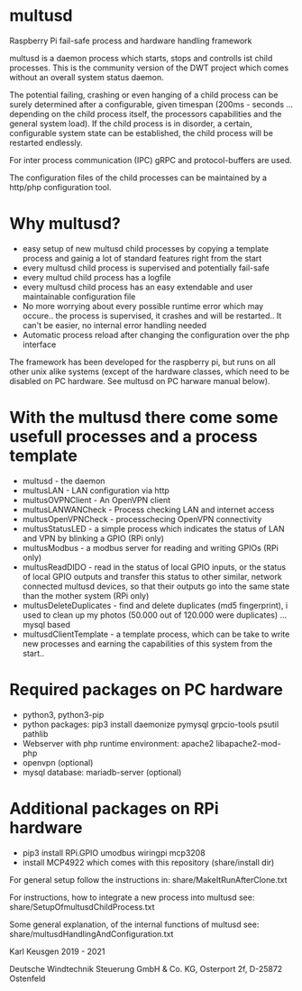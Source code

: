 # multusd
Raspberry Pi fail-safe process and hardware handling framework 

multusd is a daemon process which starts, stops and controlls ist child processes. This is the community version of the DWT project which comes without an overall system status daemon. 

The potential failing, crashing or even hanging of a child process can be surely determined after a configurable, given timespan (200ms - seconds ... depending on the child process itself, the processors capabilities and the general system load).
If the child process is in disorder, a certain, configurable system state can be established, the child process will be restarted endlessly.

For inter process communication (IPC) gRPC and protocol-buffers are used.

The configuration files of the child processes can be maintained by a http/php configuration tool.

# Why multusd?
- easy setup of new multusd child processes by copying a template process and gainig a lot of standard features right from the start
- every multusd child process is supervised and potentially fail-safe
- every multud child process has a logfile
- every multusd child process has an easy extendable and user maintainable configuration file
- No more worrying about every possible runtime error which may occure.. the process is supervised, it crashes and will be restarted.. It can't be easier, no internal error handling needed
- Automatic process reload after changing the configuration over the php interface


The framework has been developed for the raspberry pi, but runs on all other unix alike systems (except of the hardware classes, which need to be disabled on PC hardware. See multusd on PC harware manual below).

# With the multusd there come some usefull processes and a process template
- multusd - the daemon
- multusLAN - LAN configuration via http
- multusOVPNClient - An OpenVPN client
- multusLANWANCheck - Process checking LAN and internet access
- multusOpenVPNCheck - processchecing OpenVPN connectivity
- multusStatusLED - a simple process which indicates the status of LAN and VPN by blinking a GPIO (RPi only)
- multusModbus - a modbus server for reading and writing GPIOs (RPi only)
- multusReadDIDO - read in the status of local GPIO inputs, or the status of local GPIO outputs and transfer this status to other similar, network connected multusd devices, so that their outputs go into the same state than the mother system (RPi only)
- multusDeleteDuplicates - find and delete duplicates (md5 fingerprint), i used to clean up my photos (50.000 out of 120.000 were duplicates) ... mysql based
- multusdClientTemplate - a template process, which can be take to write new processes and earning the capabilities of this system from the start.. 

# Required packages on PC hardware
- python3, python3-pip
- python packages: pip3 install daemonize pymysql grpcio-tools psutil pathlib
- Webserver with php runtime environment: apache2 libapache2-mod-php
- openvpn (optional)
- mysql database: mariadb-server (optional) 

# Additional packages on RPi hardware
- pip3 install RPi.GPIO umodbus wiringpi mcp3208
- install MCP4922 which comes with this repository (share/install dir)

For general setup follow the instructions in: share/MakeItRunAfterClone.txt

For instructions, how to integrate a new process into multusd see: share/SetupOfmultusdChildProcess.txt

Some general explanation, of the internal functions of multusd see: share/multusdHandlingAndConfiguration.txt

Karl Keusgen
2019 - 2021

Deutsche Windtechnik Steuerung GmbH & Co. KG, Osterport 2f, D-25872 Ostenfeld


